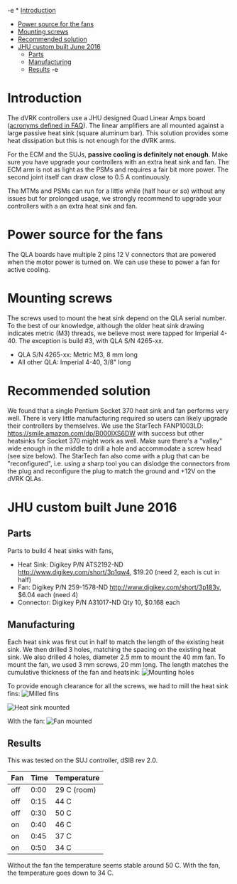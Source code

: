 <!--ts-->
-e    * [Introduction](#introduction)
   * [Power source for the fans](#power-source-for-the-fans)
   * [Mounting screws](#mounting-screws)
   * [Recommended solution](#recommended-solution)
   * [JHU custom built June 2016](#jhu-custom-built-june-2016)
      * [Parts](#parts)
      * [Manufacturing](#manufacturing)
      * [Results](#results)
-e 
<!-- Added by: anton, at:  -->

<!--te-->

# Introduction

The dVRK controllers use a JHU designed Quad Linear Amps board ([acronyms defined in FAQ](/jhu-dvrk/sawIntuitiveResearchKit/wiki/FAQ)).  The linear amplifiers are all mounted against a large passive heat sink (square aluminum bar).  This solution provides some heat dissipation but this is not enough for the dVRK arms.

For the ECM and the SUJs, **passive cooling is definitely not enough**.  Make sure you have upgrade your controllers with an extra heat sink and fan.  The ECM arm is not as light as the PSMs and requires a fair bit more power.  The second joint itself can draw close to 0.5 A continuously.

The MTMs and PSMs can run for a little while (half hour or so) without any issues but for prolonged usage, we strongly recommend to upgrade your controllers with a an extra heat sink and fan.

# Power source for the fans

The QLA boards have multiple 2 pins 12 V connectors that are powered when the motor power is turned on.  We can use these to power a fan for active cooling.

# Mounting screws

The screws used to mount the heat sink depend on the QLA serial number. To the best of our knowledge, although the older heat sink drawing indicates metric (M3) threads, we believe most were tapped for Imperial 4-40. The exception is build #3, with QLA S/N 4265-xx.
 * QLA S/N 4265-xx: Metric M3, 8 mm long
 * All other QLA: Imperial 4-40, 3/8" long

# Recommended solution

We found that a single Pentium Socket 370 heat sink and fan performs very well.  There is very little manufacturing required so users can likely upgrade their controllers by themselves.   We use the StarTech FANP1003LD: https://smile.amazon.com/dp/B000IXS6DW with success but other heatsinks for Socket 370 might work as well.  Make sure there's a "valley" wide enough in the middle to drill a hole and accommodate a screw head (see size below).  The StarTech fan also come with a plug that can be "reconfigured", i.e. using a sharp tool you can dislodge the connectors from the plug and reconfigure the plug to match the ground and +12V on the dVRK QLAs.

# JHU custom built June 2016 

## Parts

Parts to build 4 heat sinks with fans,
 * Heat Sink: Digikey P/N ATS2192-ND
   http://www.digikey.com/short/3p1qw4, $19.20 (need 2, each is cut in half)
 * Fan: Digikey P/N 259-1578-ND
   http://www.digikey.com/short/3p183v, $6.04 each (need 4)
 * Connector: Digikey P/N A31017-ND
   Qty 10, $0.168 each

## Manufacturing

Each heat sink was first cut in half to match the length of the existing heat sink.  We then drilled 3 holes, matching the spacing on the existing heat sink.  We also drilled 4 holes, diameter 2.5 mm to mount the 40 mm fan.  To mount the fan, we used 3 mm screws, 20 mm long.  The length matches the cumulative thickness of the fan and heatsink:
![Mounting holes](/jhu-dvrk/sawIntuitiveResearchKit/wiki/qla-heat-sink-01.jpg)

To provide enough clearance for all the screws, we had to mill the heat sink fins:
![Milled fins](/jhu-dvrk/sawIntuitiveResearchKit/wiki/qla-heat-sink-02.jpg)

![Heat sink mounted](/jhu-dvrk/sawIntuitiveResearchKit/wiki/qla-heat-sink-03.jpg)

With the fan:
![Fan mounted](/jhu-dvrk/sawIntuitiveResearchKit/wiki/qla-heat-sink-04.jpg)

## Results

This was tested on the SUJ controller, dSIB rev 2.0.

| Fan | Time | Temperature |
|-----|------|-------------|
| off | 0:00 | 29 C (room) |
| off | 0:15 | 44 C        |
| off | 0:30 | 50 C        |
| on  | 0:40 | 46 C        |
| on  | 0:45 | 37 C        |
| on  | 0:50 | 34 C        |

Without the fan the temperature seems stable around 50 C.  With the fan, the temperature goes down to 34 C.

